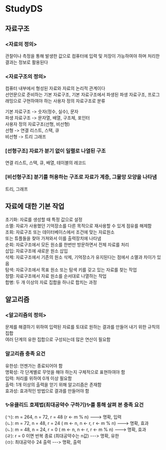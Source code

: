 # StudyDS

## 자료구조
### <자료의 정의>
관찰이나 측정을 통해 발생한 값으로 컴퓨터에 입력 및 저장이 가능하여야 하며 처리한 결과는 정보로 활용된다</br>
### <자료구조의 정의>
컴퓨터 내부에서 형성된 자료와 자료의 논리적 관계이다</br>
선언문으로 준비하는 기본 자료구조, 기본 자료구조에서 파생된 파생 자료구조, 프로그래밍으로 구현하여야 하는 사용자 정의 자료구조로 분류</br>

기본 자료구조 -> 숫자(정수, 실수), 문자</br>
파생 자료구조 -> 문자열, 배열, 구조체, 포인터</br>
사용자 정의 자료구조(선형, 비선형)</br>
선형 -> 연결 리스트, 스택, 큐</br>
비선형 -> 트리 그래프</br>

### [선형구조] 자료가 분기 없이 일렬로 나열된 구조</br>
연결 리스트, 스택, 큐, 배열, 테이블의 레코드</br>

### [비선형구조] 분기를 허용하는 구조로 자료가 계층, 그물망 모양을 나타냄</br>
트리, 그래프</br>

## 자료에 대한 기본 작업</br>
초기화: 자료를 생성할 때 특정 값으로 설정</br>
소멸: 자료가 사용했던 기억장소를 다른 목적으로 재사용할 수 있게 점유를 해제함</br>
조회: 자료구조 또는 데이터베이스에서 조건에 맞는 자료원소</br>또는 튜플들을 찾아 가져와서 이를 출력장치에 나타냄</br>
순회: 자료구조에서 모든 원소를 한번만 방문하면서 전체 자료를 처리</br>
삽입: 자료구조에 새로운 원소 삽입</br>
삭제: 자료구조에서 기존의 원소 삭제, 기억장소가 유지된다는 점에서 소멸과 차이가 있음</br>
탐색: 자료구조에서 목표 원소 또는 탐색 키를 갖고 있는 자료를 찾는 작업</br>
정렬: 자료구조에서 자료 원소를 순서대로 나열하는 작업</br>
합병: 두 개 이상의 자료 집합을 하나로 합치는 과정</br>

## 알고리즘
### <알고리즘의 정의>
문제를 해결하기 위하여 입력된 자료를 토대로 원하는 결과를 만들어 내기 위한 규칙의 집합</br>
여러 단계의 유한 집합으로 구성되는데 많은 연산이 필요함</br>

### 알고리즘 충족 요건
유한성: 언젠가는 종료되어야 함</br>
명확성: 각 단계별로 무엇을 해야 하는지 구체적으로 표현하여야 함</br>
입력: 처리를 위하여 0개 이상 필요함</br>
출력: 1개 이상의 출력을 얻기 위해 알고리즘은 존재함</br>
효과성: 효과적인 방법으로 결과를 만들어야 함</br>

### ✨유클리드 호제법(최대공약수 구하기)✨를 통해 살펴 본 충족 요건
(ㄱ): m = 264, n = 72, r = 48 (r <- m % n) ---> 명확, 입력 </br> 
(ㄴ): m = 72, n = 48, r = 24 ( m <- n, n <- r, r <- m % n) ---> 명확, 효과 </br>
(ㄴ): m = 48, n = 24, r = 0 ( m <- n, n <- r, r <- m % n) ---> 명확, 효과 </br>
(ㄹ): r = 0 이면 반복 종료 (최대공약수는 n값) ---> 명확, 유한 </br>
(ㅁ): 최대공약수 24 출력 ---> 명확, 출력</br>
